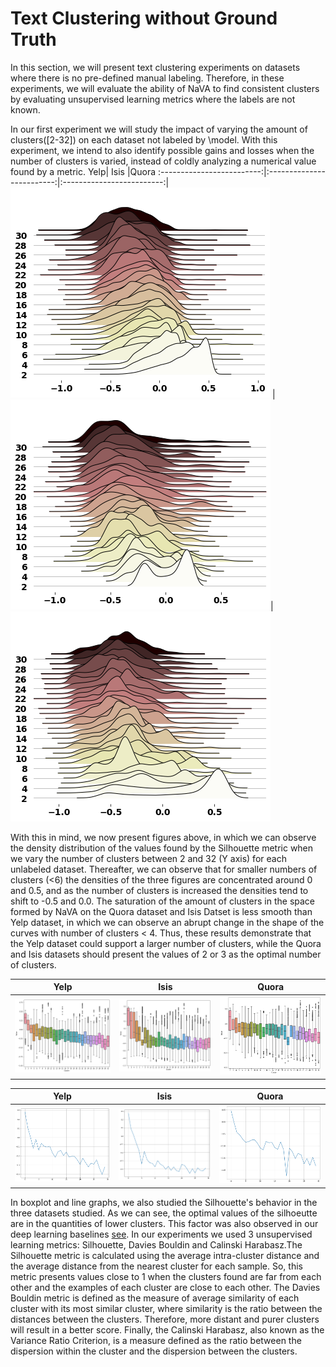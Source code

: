 # Text Clustering without Ground Truth
In this section, we will present text clustering experiments on datasets where there is no pre-defined manual labeling. Therefore, in these experiments, we will evaluate the ability of NaVA to find consistent clusters by evaluating unsupervised learning metrics where the labels are not known.

In our first experiment we will study the impact of varying the amount of clusters([2-32]) on each dataset not labeled by \model. With this experiment, we intend to also identify possible gains and losses when the number of clusters is varied, instead of coldly analyzing a numerical value found by a metric.
Yelp| Isis |Quora
:-------------------------:|:-------------------------:|:-------------------------:|
![Figure 1 ](https://github.com/NaVaClustering/Experiments/blob/main/figs/pink_yelp(1).png  "Title") |![Figure 1 ](https://github.com/NaVaClustering/Experiments/blob/main/figs/quora(1).png  "Title")|![Figure 1 ](https://github.com/NaVaClustering/Experiments/blob/main/figs/tweets.png  "Title")

With this in mind, we now present figures above, in which we can observe the density distribution of the values found by the Silhouette metric when we vary the number of clusters between 2 and 32 (Y axis) for each unlabeled dataset. Thereafter, we can observe that for smaller numbers of clusters (<6) the densities of the three figures are concentrated around 0 and 0.5, and as the number of clusters is increased the densities tend to shift to -0.5 and 0.0.
The saturation of the amount of clusters in the space formed by NaVA on the Quora dataset and Isis Datset is less smooth than Yelp dataset, in which we can observe an abrupt change in the shape of the curves with number of clusters < 4. Thus, these results demonstrate that the Yelp dataset could support a larger number of clusters, while the Quora and Isis datasets should present the values of 2 or 3 as the optimal number of clusters. 

 
Yelp| Isis |Quora
:-------------------------:|:-------------------------:|:-------------------------:|
![Figure 1 ](https://github.com/NaVaClustering/Experiments/blob/main/figs/yelp_box.png  "Title") |![Figure 1 ](https://github.com/NaVaClustering/Experiments/blob/main/figs/isis.png  "Title")|![Figure 1 ](https://github.com/NaVaClustering/Experiments/blob/main/figs/quora.png  "Title")


Yelp| Isis |Quora
:-------------------------:|:-------------------------:|:-------------------------:|
![Figure 1 ](https://github.com/NaVaClustering/Experiments/blob/main/figs/yelp-line.png  "Title") |![Figure 1 ](https://github.com/NaVaClustering/Experiments/blob/main/figs/isis-line.png  "Title")|![Figure 1 ](https://github.com/NaVaClustering/Experiments/blob/main/figs/quora-line.png  "Title")

In boxplot and line graphs, we also studied the Silhouette's behavior in the three datasets studied. As we can see, the optimal values of the silhoeutte are in the quantities of lower clusters. This factor was also observed in our deep learning baselines [see](https://github.com/NaVaClustering/Experiments/tree/main/Baselines). In our experiments we used 3 unsupervised learning metrics: Silhouette, Davies Bouldin and Calinski Harabasz.The Silhouette metric is calculated using the average intra-cluster distance and the average distance from the nearest cluster for each sample. So, this metric presents values close to 1 when the clusters found are far from each other and the examples of each cluster are close to each other. The Davies Bouldin metric is defined as the measure of average similarity of each cluster with its most similar cluster, where similarity is the ratio between the distances between the clusters. Therefore, more distant and purer clusters will result in a better score. Finally, the Calinski Harabasz, also known as the Variance Ratio Criterion, is a measure defined as the ratio between the dispersion within the cluster and the dispersion between the clusters.  





